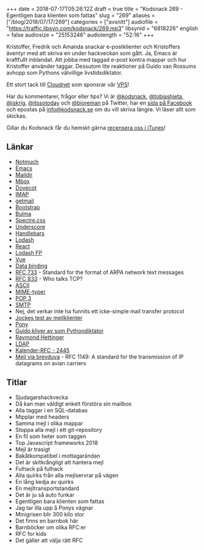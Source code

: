 +++
date = 2018-07-17T05:26:12Z
draft = true
title = "Kodsnack 269 - Egentligen bara klienten som fattas"
slug = "269"
aliases = ["/blog/2018/07/17/269"]
categories = ["avsnitt"]
audiofile = "https://traffic.libsyn.com/kodsnack/269.mp3"
libsynid = "6818226"
english = false
audiosize = "25153246"
audiolength = "52:16"
+++

Kristoffer, Fredrik och Amanda snackar e-postklienter och Kristoffers äventyr med att skriva en under hackveckan som gått. Ja, Emacs är kraftfullt inblandat. Att jobba med taggad e-post kontra mappar och hur Kristoffer använder taggar. Dessutom lite reaktioner på Guido van Rossums avhopp som Pythons välvillige livstidsdiktator.

Ett stort tack till [Cloudnet](http://www.cloudnet.se) som sponsrar vår [VPS](http://en.wikipedia.org/wiki/Virtual_private_server)!

Har du kommentarer, frågor eller tips? Vi är [@kodsnack](https://www.twitter.com/kodsnack), [@tobiashieta](https://www.twitter.com/tobiashieta), [@iskrig](https://www.twitter.com/iskrig), [@itssotoday](https://twitter.com/itssotoday) och [@bjoreman](https://www.twitter.com/bjoreman) på Twitter, har en [sida på Facebook](https://www.facebook.com/kodsnack) och epostas på [info@kodsnack.se](mailto:info@kodsnack.se) om du vill skriva längre. Vi läser allt som skickas.

Gillar du Kodsnack får du hemskt gärna [recensera oss i iTunes](http://itunes.apple.com/se/podcast/kodsnack/id561631498?l=en)!

## Länkar ##
* [Notmuch](https://notmuchmail.org/)
* [Emacs](https://en.wikipedia.org/wiki/Emacs)
* [Maildir](https://en.wikipedia.org/wiki/Maildir)
* [Mbox](https://en.wikipedia.org/wiki/Mbox)
* [Dovecot](https://en.wikipedia.org/wiki/Dovecot_%28software%29)
* [IMAP](https://en.wikipedia.org/wiki/Internet_Message_Access_Protocol)
* [getmail](https://en.wikipedia.org/wiki/Getmail)
* [Bootstrap](https://en.wikipedia.org/wiki/Bootstrap_%28front-end_framework%29)
* [Bulma](https://bulma.io/)
* [Spectre.css](https://picturepan2.github.io/spectre/)
* [Underscore](https://underscorejs.org/)
* [Handlebars](https://handlebarsjs.com/)
* [Lodash](https://lodash.com/)
* [React](https://reactjs.org/)
* [Lodash FP](https://github.com/lodash/lodash/wiki/FP-Guide)
* [Vue](https://vuejs.org/)
* [Data binding](https://en.wikipedia.org/wiki/Data_binding)
* [RFC 733](https://tools.ietf.org/html/rfc733) - Standard for the format of ARPA network text messages
* [RFC 833](https://tools.ietf.org/html/rfc833) - Who talks TCP?
* [ASCII](https://en.wikipedia.org/wiki/ASCII)
* [MIME-typer](https://en.wikipedia.org/wiki/Media_type)
* [POP 3](https://en.wikipedia.org/wiki/Post_Office_Protocol)
* [SMTP](https://en.wikipedia.org/wiki/Simple_Mail_Transfer_Protocol)
* Nej, det verkar inte ha funnits ett icke-simple mail transfer protocol
* [Jockes test av mejlklienter](https://www.macpro.se/2016/02/16/jakten-pa-den-perfekta-e-postklienten/)
* [Pony](https://www.ponylang.org/)
* [Guido kliver av som Pythondiktator](https://mail.python.org/pipermail/python-committers/2018-July/005664.html)
* [Raymond Hettinger](https://twitter.com/raymondh)
* [LDAP](https://en.wikipedia.org/wiki/Lightweight_Directory_Access_Protocol)
* [Kalender-RFC - 2445](https://www.ietf.org/rfc/rfc2445.txt)
* [Mejl via brevduva](https://www.ietf.org/rfc/rfc1149.txt) - RFC 1149: A standard for the transmission of IP datagrams on avian carriers

## Titlar ##
* Sjudagarshackvecka
* Då kan man väldigt enkelt förstöra sin mailbox
* Alla taggar i en SQL-databas
* Mipplar med headers
* Samma mejl i olika mappar
* Stoppa alla mejl i ett git-repository
* En fil som heter som taggen
* Top Javascript frameworks 2018
* Mejl är trasigt
* Bakåtkompatibel i mottagarändan
* Det är skitkrångligt att hantera mejl
* Fulhack på fulhack
* Alla quirks från alla mejlservrar på vägen
* En lång kedja av quirks
* En mejltransportstandard
* Det är ju så auto funkar
* Egentligen bara klienten som fattas
* Jag tar illa upp å Ponys vägnar
* Minigrisen blir 300 kilo stor
* Det finns en barnbok här
* Barnböcker om olika RFC:er
* RFC for kids
* Det gäller att välja rätt RFC